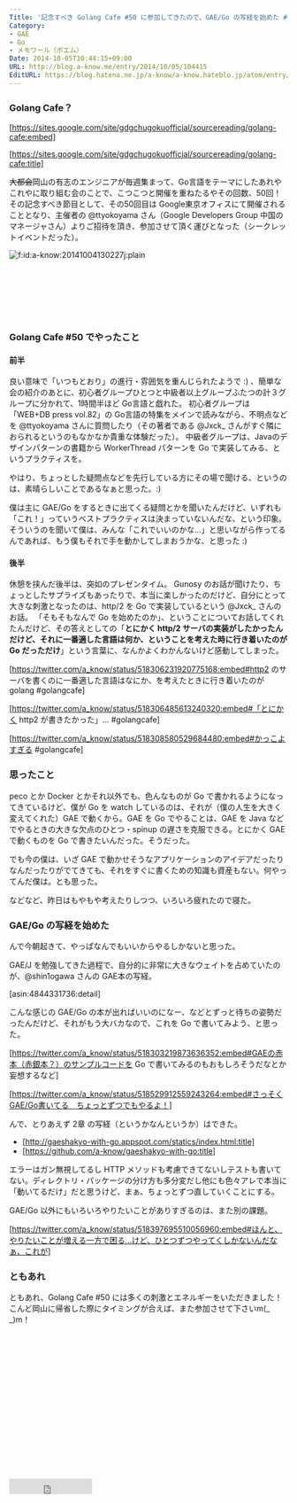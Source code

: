 ```yaml
---
Title: '記念すべき Golang Cafe #50 に参加してきたので、GAE/Go の写経を始めた #golangcafe'
Category:
- GAE
- Go
- メモワール（ポエム）
Date: 2014-10-05T10:44:15+09:00
URL: http://blog.a-know.me/entry/2014/10/05/104415
EditURL: https://blog.hatena.ne.jp/a-know/a-know.hateblo.jp/atom/entry/8454420450067594976
---
```


### Golang Cafe？



[https://sites.google.com/site/gdgchugokuofficial/sourcereading/golang-cafe:embed]

[https://sites.google.com/site/gdgchugokuofficial/sourcereading/golang-cafe:title]



<s>大都会</s>岡山の有志のエンジニアが毎週集まって、Go言語をテーマにしたあれやこれやに取り組む会のことで、こつこつと開催を重ねたるやその回数、50回！
その記念すべき節目として、その50回目は Google東京オフィスにて開催されることとなり、主催者の @ttyokoyama さん（Google Developers Group 中国のマネージャさん）よりご招待を頂き、参加させて頂く運びとなった（シークレットイベントだった）。

<p><span itemscope itemtype="http://schema.org/Photograph"><img src="http://cdn-ak.f.st-hatena.com/images/fotolife/a/a-know/20141004/20141004130227.jpg" alt="f:id:a-know:20141004130227j:plain" title="f:id:a-know:20141004130227j:plain" class="hatena-fotolife" itemprop="image"></span></p>



<!-- more -->

<script async src="//pagead2.googlesyndication.com/pagead/js/adsbygoogle.js"></script>
<!-- article-top -->
<ins class="adsbygoogle"
     style="display:inline-block;width:728px;height:90px"
     data-ad-client="ca-pub-3463034538369189"
     data-ad-slot="8367620130"></ins>
<script>
(adsbygoogle = window.adsbygoogle || []).push({});
</script>


### Golang Cafe #50 でやったこと

#### 前半
良い意味で「いつもとおり」の進行・雰囲気を重んじられたようで :) 、簡単な会の紹介のあとに、初心者グループひとつと中級者以上グループふたつの計３グループに分かれて、1時間半ほど Go言語と戯れた。
初心者グループは「WEB+DB press vol.82」の Go言語の特集をメインで読みながら、不明点などを @ttyokoyama さんに質問したり（その著者である @Jxck_ さんがすぐ隣におられるというのもなかなか貴重な体験だった）。
中級者グループは、Javaのデザインパターンの書籍から WorkerThread パターンを Go で実装してみる、というプラクティスを。

やはり、ちょっとした疑問点などを先行している方にその場で聞ける、というのは、素晴らしいことであるなぁと思った。:)

僕は主に GAE/Go をするときに出てくる疑問とかを聞いたんだけど、いずれも「これ！」っていうベストプラクティスは決まっていないんだな、という印象。そういうのを聞いて僕は、みんな「これでいいのかな...」と思いながら作ってるんであれば、もう僕もそれで手を動かしてしまおうかな、と思った :)

#### 後半
休憩を挟んだ後半は、突如のプレゼンタイム。
Gunosy のお話が聞けたり、ちょっとしたサプライズもあったりで、本当に楽しかったのだけど、自分にとって大きな刺激となったのは、http/2 を Go で実装しているという @Jxck_ さんのお話。
「そもそもなんで Go を始めたのか」、ということについてお話してくれたんだけど、その答えとしての「<b>とにかく http/2 サーバの実装がしたかったんだけど、それに一番適した言語は何か、ということを考えた時に行き着いたのが Go だっただけ</b>」という言葉に、なんかよくわかんないけど感動してしまった。


[https://twitter.com/a_know/status/518306231920775168:embed#http2 のサーバを書くのに一番適した言語はなにか、を考えたときに行き着いたのが golang #golangcafe]


[https://twitter.com/a_know/status/518306485613240320:embed#「とにかく http2 が書きたかった」... #golangcafe]


[https://twitter.com/a_know/status/518308580529684480:embed#かっこよすぎる #golangcafe]


### 思ったこと
peco とか Docker とかそれ以外でも、色んなものが Go で書かれるようになってきているけど、僕が Go を watch しているのは、それが（僕の人生を大きく変えてくれた）GAE で動くから。GAE を Go でやることは、GAE を Java などでやるときの大きな欠点のひとつ・spinup の遅さを克服できる。とにかく GAE で動くものを Go で書きたいんだった。そうだった。

でも今の僕は、いざ GAE で動かせそうなアプリケーションのアイデアだったりなんだったりがでてきても、それをすぐに書くための知識も資産もない。何やってんだ僕は。とも思った。

などなど、昨日はもやもや考えたりしつつ、いろいろ疲れたので寝た。


### GAE/Go の写経を始めた

んで今朝起きて、やっぱなんでもいいからやるしかないと思った。

GAE/J を勉強してきた過程で、自分的に非常に大きなウェイトを占めていたのが、@shin1ogawa さんの GAE本の写経。


[asin:4844331736:detail]


こんな感じの GAE/Go の本が出ればいいのになー、などとずっと待ちの姿勢だったんだけど、それがもう大バカなので、これを Go で書いてみよう、と思った。

[https://twitter.com/a_know/status/518303219873636352:embed#GAEの赤本（赤銀本？）のサンプルコードを Go で書いてみるのもおもしろそうだなとか妄想するなど]

[https://twitter.com/a_know/status/518529912559243264:embed#さっそくGAE/Go書いてる　ちょっとずつでもやるよ！]

んで、とりあえず 2章 の写経（というかなんというか）はできた。

* [http://gaeshakyo-with-go.appspot.com/statics/index.html:title]
* [https://github.com/a-know/gaeshakyo-with-go:title]


エラーはガン無視してるし HTTP メソッドも考慮できてないしテストも書いてない。ディレクトリ・パッケージの分け方も多分変だし他にも色々アレで本当に「動いてるだけ」だと思うけど、まぁ、ちょっとずつ直していくことにする。


GAE/Go 以外にもいろいろやりたいことがありすぎるのは、また別の課題。

[https://twitter.com/a_know/status/518397695510056960:embed#ほんと、やりたいことが増える一方で困る...けど、ひとつずつやってくしかないんだなぁ、これが]


### ともあれ
ともあれ、Golang Cafe #50 には多くの刺激とエネルギーをいただきました！こんど岡山に帰省した際にタイミングが合えば、また参加させて下さいm(_ _)m！

<script async src="//pagead2.googlesyndication.com/pagead/js/adsbygoogle.js"></script>
<!-- article-bottom2 -->
<ins class="adsbygoogle"
     style="display:inline-block;width:300px;height:250px"
     data-ad-client="ca-pub-3463034538369189"
     data-ad-slot="5274552934"></ins>
<script>
(adsbygoogle = window.adsbygoogle || []).push({});
</script>


<iframe src="http://blog.hatena.ne.jp/a-know/a-know.hateblo.jp/subscribe/iframe" allowtransparency="true" frameborder="0" scrolling="no" width="150" height="28"></iframe>
